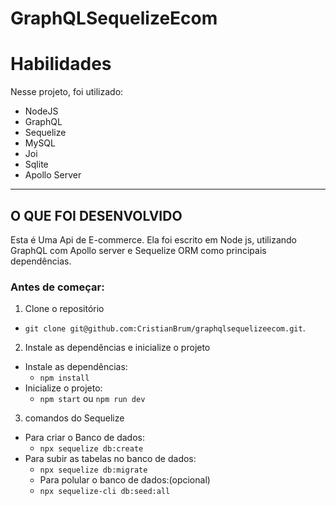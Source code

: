 # GraphQLSequelizeEcom

# Habilidades

Nesse projeto, foi utilizado:

  - NodeJS
  - GraphQL
  - Sequelize
  - MySQL
  - Joi
  - Sqlite
  - Apollo Server
---


## O QUE FOI DESENVOLVIDO

Esta é Uma Api de E-commerce. Ela foi escrito em Node js, utilizando GraphQL com Apollo server e Sequelize ORM como principais dependências.


### Antes de começar:

1. Clone o repositório
  * `git clone git@github.com:CristianBrum/graphqlsequelizeecom.git`.


2. Instale as dependências e inicialize o projeto
  * Instale as dependências:
    * `npm install`
  * Inicialize o projeto:
    * `npm start` ou `npm run dev`

3. comandos do Sequelize
  * Para criar o Banco de dados:
    * `npx sequelize db:create`
  * Para subir as tabelas no banco de dados:
    * `npx sequelize db:migrate`
    * Para polular o banco de dados:(opcional)
    * `npx sequelize-cli db:seed:all`
